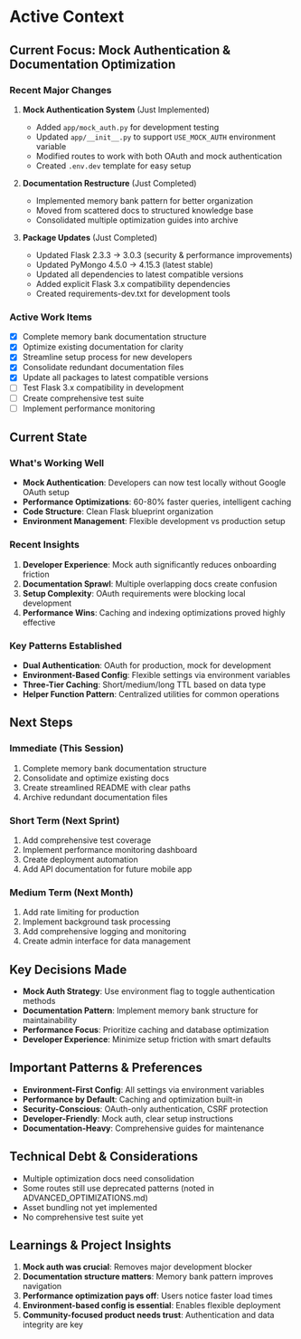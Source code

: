 # Active Context

## Current Focus: Mock Authentication & Documentation Optimization

### Recent Major Changes
1. **Mock Authentication System** (Just Implemented)
   - Added `app/mock_auth.py` for development testing
   - Updated `app/__init__.py` to support `USE_MOCK_AUTH` environment variable
   - Modified routes to work with both OAuth and mock authentication
   - Created `.env.dev` template for easy setup

2. **Documentation Restructure** (Just Completed)
   - Implemented memory bank pattern for better organization
   - Moved from scattered docs to structured knowledge base
   - Consolidated multiple optimization guides into archive

3. **Package Updates** (Just Completed)
   - Updated Flask 2.3.3 → 3.0.3 (security & performance improvements)
   - Updated PyMongo 4.5.0 → 4.15.3 (latest stable)
   - Updated all dependencies to latest compatible versions
   - Added explicit Flask 3.x compatibility dependencies
   - Created requirements-dev.txt for development tools

### Active Work Items
- [x] Complete memory bank documentation structure
- [x] Optimize existing documentation for clarity
- [x] Streamline setup process for new developers
- [x] Consolidate redundant documentation files
- [x] Update all packages to latest compatible versions
- [ ] Test Flask 3.x compatibility in development
- [ ] Create comprehensive test suite
- [ ] Implement performance monitoring

## Current State

### What's Working Well
- **Mock Authentication**: Developers can now test locally without Google OAuth setup
- **Performance Optimizations**: 60-80% faster queries, intelligent caching
- **Code Structure**: Clean Flask blueprint organization
- **Environment Management**: Flexible development vs production setup

### Recent Insights
1. **Developer Experience**: Mock auth significantly reduces onboarding friction
2. **Documentation Sprawl**: Multiple overlapping docs create confusion
3. **Setup Complexity**: OAuth requirements were blocking local development
4. **Performance Wins**: Caching and indexing optimizations proved highly effective

### Key Patterns Established
- **Dual Authentication**: OAuth for production, mock for development
- **Environment-Based Config**: Flexible settings via environment variables
- **Three-Tier Caching**: Short/medium/long TTL based on data type
- **Helper Function Pattern**: Centralized utilities for common operations

## Next Steps

### Immediate (This Session)
1. Complete memory bank documentation structure
2. Consolidate and optimize existing docs
3. Create streamlined README with clear paths
4. Archive redundant documentation files

### Short Term (Next Sprint)
1. Add comprehensive test coverage
2. Implement performance monitoring dashboard
3. Create deployment automation
4. Add API documentation for future mobile app

### Medium Term (Next Month)
1. Add rate limiting for production
2. Implement background task processing
3. Add comprehensive logging and monitoring
4. Create admin interface for data management

## Key Decisions Made
- **Mock Auth Strategy**: Use environment flag to toggle authentication methods
- **Documentation Pattern**: Implement memory bank structure for maintainability  
- **Performance Focus**: Prioritize caching and database optimization
- **Developer Experience**: Minimize setup friction with smart defaults

## Important Patterns & Preferences
- **Environment-First Config**: All settings via environment variables
- **Performance by Default**: Caching and optimization built-in
- **Security-Conscious**: OAuth-only authentication, CSRF protection
- **Developer-Friendly**: Mock auth, clear setup instructions
- **Documentation-Heavy**: Comprehensive guides for maintenance

## Technical Debt & Considerations
- Multiple optimization docs need consolidation
- Some routes still use deprecated patterns (noted in ADVANCED_OPTIMIZATIONS.md)
- Asset bundling not yet implemented
- No comprehensive test suite yet

## Learnings & Project Insights
1. **Mock auth was crucial**: Removes major development blocker
2. **Documentation structure matters**: Memory bank pattern improves navigation
3. **Performance optimization pays off**: Users notice faster load times
4. **Environment-based config is essential**: Enables flexible deployment
5. **Community-focused product needs trust**: Authentication and data integrity are key